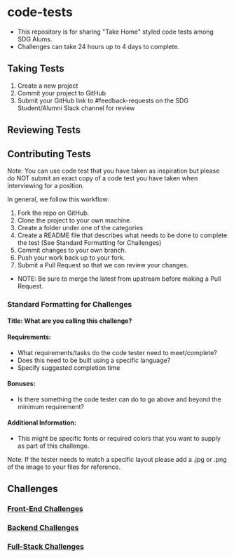 # code-tests

- This repository is for sharing "Take Home" styled code tests among SDG Alums.
- Challenges can take 24 hours up to 4 days to complete.

## Taking Tests

1. Create a new project
2. Commit your project to GitHub
3. Submit your GitHub link to #feedback-requests on the SDG Student/Alumni Slack channel for review

## Reviewing Tests

## Contributing Tests

Note: You can use code test that you have taken as inspiration but please do NOT submit an exact copy of a code test you have taken when interviewing for a position.

In general, we follow this workflow:

1. Fork the repo on GitHub.
2. Clone the project to your own machine.
3. Create a folder under one of the categories
4. Create a README file that describes what needs to be done to complete the test (See Standard Formatting for Challenges)
5. Commit changes to your own branch.
6. Push your work back up to your fork.
7. Submit a Pull Request so that we can review your changes.

- NOTE: Be sure to merge the latest from upstream before making a Pull Request.

### Standard Formatting for Challenges

#### Title: What are you calling this challenge?

#### Requirements:

- What requirements/tasks do the code tester need to meet/complete?
- Does this need to be built using a specific language?
- Specify suggested completion time

#### Bonuses:

- Is there something the code tester can do to go above and beyond the minimum requirement?

#### Additional Information:

- This might be specific fonts or required colors that you want to supply as part of this challenge.

Note: If the tester needs to match a specific layout please add a .jpg or .png of the image to your files for reference.

## Challenges

### [Front-End Challenges](./front-end)

### [Backend Challenges](./backend)

### [Full-Stack Challenges](./full-stack)
